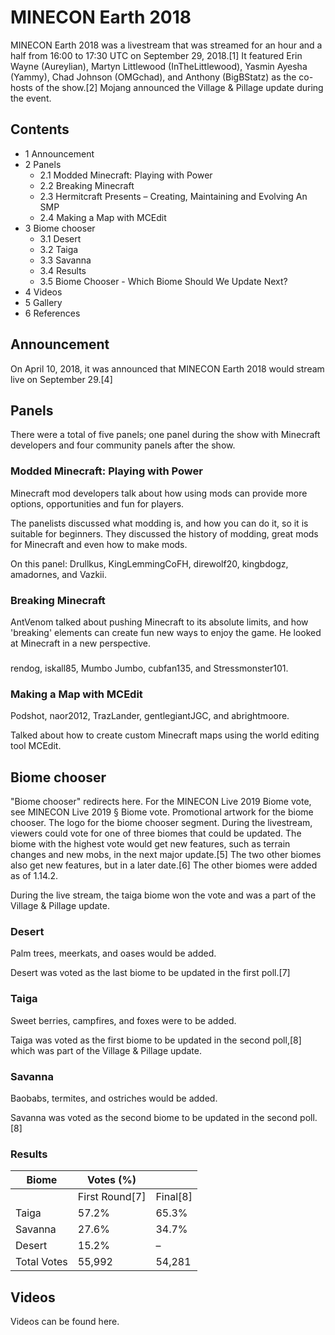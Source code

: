 # MINECON Earth 2018
MINECON Earth 2018 was a livestream that was streamed for an hour and a half from 16:00 to 17:30 UTC on September 29, 2018.[1] It featured Erin Wayne (Aureylian), Martyn Littlewood (InTheLittlewood), Yasmin Ayesha (Yammy), Chad Johnson (OMGchad), and Anthony (BigBStatz) as the co-hosts of the show.[2] Mojang announced the Village & Pillage update during the event.

## Contents
- 1 Announcement
- 2 Panels
	- 2.1 Modded Minecraft: Playing with Power
	- 2.2 Breaking Minecraft
	- 2.3 Hermitcraft Presents – Creating, Maintaining and Evolving An SMP
	- 2.4 Making a Map with MCEdit
- 3 Biome chooser
	- 3.1 Desert
	- 3.2 Taiga
	- 3.3 Savanna
	- 3.4 Results
	- 3.5 Biome Chooser - Which Biome Should We Update Next?
- 4 Videos
- 5 Gallery
- 6 References

## Announcement
On April 10, 2018, it was announced that MINECON Earth 2018 would stream live on September 29.[4]

## Panels
There were a total of five panels; one panel during the show with Minecraft developers and four community panels after the show.

### Modded Minecraft: Playing with Power
Minecraft mod developers talk about how using mods can provide more options, opportunities and fun for players.

The panelists discussed what modding is, and how you can do it, so it is suitable for beginners. They discussed the history of modding, great mods for Minecraft and even how to make mods.

On this panel: Drullkus, KingLemmingCoFH, direwolf20, kingbdogz, amadornes, and Vazkii. 

### Breaking Minecraft
AntVenom talked about pushing Minecraft to its absolute limits, and how 'breaking' elements can create fun new ways to enjoy the game. He looked at Minecraft in a new perspective.

### 
rendog, iskall85, Mumbo Jumbo, cubfan135, and Stressmonster101.

### Making a Map with MCEdit
Podshot, naor2012, TrazLander, gentlegiantJGC, and abrightmoore.

Talked about how to create custom Minecraft maps using the world editing tool MCEdit.

## Biome chooser
"Biome chooser" redirects here.  For the MINECON Live 2019 Biome vote, see MINECON Live 2019 § Biome vote.
Promotional artwork for the biome chooser.
The logo for the biome chooser segment.
During the livestream, viewers could vote for one of three biomes that could be updated. The biome with the highest vote would get new features, such as terrain changes and new mobs, in the next major update.[5] The two other biomes also get new features, but in a later date.[6] The other biomes were added as of 1.14.2.

During the live stream, the taiga biome won the vote and was a part of the Village & Pillage update.

### Desert
Palm trees, meerkats, and oases would be added.

Desert was voted as the last biome to be updated in the first poll.[7]

### Taiga
Sweet berries, campfires, and foxes were to be added.

Taiga was voted as the first biome to be updated in the second poll,[8] which was part of the Village & Pillage update.

### Savanna
Baobabs, termites, and ostriches would be added.

Savanna was voted as the second biome to be updated in the second poll.[8]

### Results
| Biome       | Votes (%)      |          |
|-------------|----------------|----------|
|             | First Round[7] | Final[8] |
| Taiga       | 57.2%          | 65.3%    |
| Savanna     | 27.6%          | 34.7%    |
| Desert      | 15.2%          | –        |
| Total Votes | 55,992         | 54,281   |

### 



## Videos
Videos can be found here.


